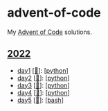 # advent-of-code
My [Advent of Code](https://adventofcode.com) solutions.

<!-- table of contents generated below -->

## [2022](2022)
* [day1](2022/day1) [[:link:](https://adventofcode.com/2022/day/1)]: [[python](2022/day1/python)] 
* [day2](2022/day2) [[:link:](https://adventofcode.com/2022/day/2)]: [[python](2022/day2/python)] 
* [day3](2022/day3) [[:link:](https://adventofcode.com/2022/day/3)]: [[python](2022/day3/python)] 
* [day4](2022/day4) [[:link:](https://adventofcode.com/2022/day/4)]: [[python](2022/day4/python)] 
* [day5](2022/day5) [[:link:](https://adventofcode.com/2022/day/5)]: [[bash](2022/day5/bash)] 
